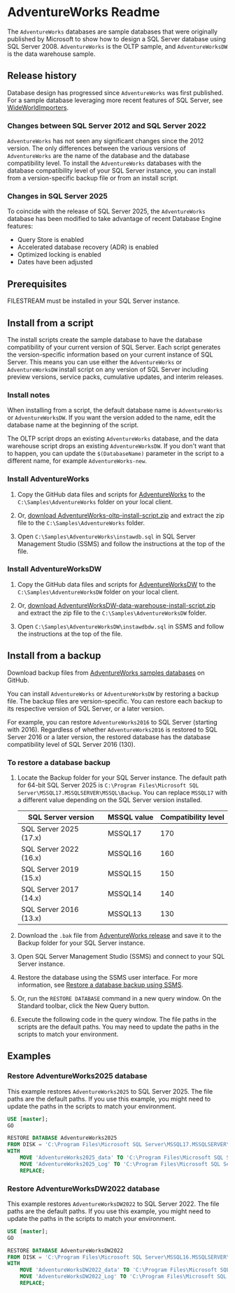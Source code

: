 # AdventureWorks Readme

The `AdventureWorks` databases are sample databases that were originally published by Microsoft to show how to design a SQL Server database using SQL Server 2008. `AdventureWorks` is the OLTP sample, and `AdventureWorksDW` is the data warehouse sample.

## Release history

Database design has progressed since `AdventureWorks` was first published. For a sample database leveraging more recent features of SQL Server, see [WideWorldImporters](../wide-world-importers/).

### Changes between SQL Server 2012 and SQL Server 2022

`AdventureWorks` has not seen any significant changes since the 2012 version. The only differences between the various versions of `AdventureWorks` are the name of the database and the database compatibility level. To install the `AdventureWorks` databases with the database compatibility level of your SQL Server instance, you can install from a version-specific backup file or from an install script.

### Changes in SQL Server 2025

To coincide with the release of SQL Server 2025, the `AdventureWorks` database has been modified to take advantage of recent Database Engine features:

- Query Store is enabled
- Accelerated database recovery (ADR) is enabled
- Optimized locking is enabled
- Dates have been adjusted

## Prerequisites

FILESTREAM must be installed in your SQL Server instance.

## Install from a script

The install scripts create the sample database to have the database compatibility of your current version of SQL Server. Each script generates the version-specific information based on your current instance of SQL Server. This means you can use either the `AdventureWorks` or `AdventureWorksDW` install script on any version of SQL Server including preview versions, service packs, cumulative updates, and interim releases.

### Install notes

When installing from a script, the default database name is `AdventureWorks` or `AdventureWorksDW`. If you want the version added to the name, edit the database name at the beginning of the script.

The OLTP script drops an existing `AdventureWorks` database, and the data warehouse script drops an existing `AdventureWorksDW`. If you don't want that to happen, you can update the `$(DatabaseName)` parameter in the script to a different name, for example `AdventureWorks-new`.

### Install AdventureWorks

1. Copy the GitHub data files and scripts for [AdventureWorks](https://github.com/Microsoft/sql-server-samples/tree/master/samples/databases/adventure-works/oltp-install-script) to the `C:\Samples\AdventureWorks` folder on your local client.

1. Or, [download AdventureWorks-oltp-install-script.zip](https://github.com/Microsoft/sql-server-samples/releases/download/adventureworks/AdventureWorks-oltp-install-script.zip) and extract the zip file to the `C:\Samples\AdventureWorks` folder.

1. Open `C:\Samples\AdventureWorks\instawdb.sql` in SQL Server Management Studio (SSMS) and follow the instructions at the top of the file.

### Install AdventureWorksDW

1. Copy the GitHub data files and scripts for [AdventureWorksDW](https://github.com/Microsoft/sql-server-samples/tree/master/samples/databases/adventure-works/data-warehouse-install-script) to the `C:\Samples\AdventureWorksDW` folder on your local client.

1. Or, [download AdventureWorksDW-data-warehouse-install-script.zip](https://github.com/Microsoft/sql-server-samples/releases/download/adventureworks/AdventureWorksDW-data-warehouse-install-script.zip) and extract the zip file to the `C:\Samples\AdventureWorksDW` folder.

1. Open `C:\Samples\AdventureWorksDW\instawdbdw.sql` in SSMS and follow the instructions at the top of the file.

## Install from a backup

Download backup files from [AdventureWorks samples databases](https://github.com/Microsoft/sql-server-samples/releases/tag/adventureworks) on GitHub.

You can install `AdventureWorks` or `AdventureWorksDW` by restoring a backup file. The backup files are version-specific. You can restore each backup to its respective version of SQL Server, or a later version.

For example, you can restore `AdventureWorks2016` to SQL Server (starting with 2016). Regardless of whether `AdventureWorks2016` is restored to SQL Server 2016 or a later version, the restored database has the database compatibility level of SQL Server 2016 (130).

### To restore a database backup

1. Locate the Backup folder for your SQL Server instance. The default path for 64-bit SQL Server 2025 is `C:\Program Files\Microsoft SQL Server\MSSQL17.MSSQLSERVER\MSSQL\Backup`. You can replace `MSSQL17` with a different value depending on the SQL Server version installed.

   | SQL Server version | MSSQL value | Compatibility level |
   | --- | --- | --- |
   | SQL Server 2025 (17.x) | MSSQL17 | 170 |
   | SQL Server 2022 (16.x) | MSSQL16 | 160 |
   | SQL Server 2019 (15.x) | MSSQL15 | 150 |
   | SQL Server 2017 (14.x) | MSSQL14 | 140 |
   | SQL Server 2016 (13.x) | MSSQL13 | 130 |

1. Download the `.bak` file from [AdventureWorks release](https://github.com/Microsoft/sql-server-samples/releases/tag/adventureworks) and save it to the Backup folder for your SQL Server instance.

1. Open SQL Server Management Studio (SSMS) and connect to your SQL Server instance.

1. Restore the database using the SSMS user interface. For more information, see [Restore a database backup using SSMS](https://learn.microsoft.com/sql/relational-databases/backup-restore/restore-a-database-backup-using-ssms).

1. Or, run the `RESTORE DATABASE` command in a new query window. On the Standard toolbar, click the New Query button.

1. Execute the following code in the query window. The file paths in the scripts are the default paths. You may need to update the paths in the scripts to match your environment.

## Examples

### Restore AdventureWorks2025 database

This example restores `AdventureWorks2025` to SQL Server 2025. The file paths are the default paths. If you use this example, you might need to update the paths in the scripts to match your environment.

```sql
USE [master];
GO

RESTORE DATABASE AdventureWorks2025
FROM DISK = 'C:\Program Files\Microsoft SQL Server\MSSQL17.MSSQLSERVER\MSSQL\Backup\AdventureWorks2025.bak'
WITH
    MOVE 'AdventureWorks2025_data' TO 'C:\Program Files\Microsoft SQL Server\MSSQL17.MSSQLSERVER\MSSQL\DATA\AdventureWorks2025.mdf',
    MOVE 'AdventureWorks2025_Log' TO 'C:\Program Files\Microsoft SQL Server\MSSQL17.MSSQLSERVER\MSSQL\DATA\AdventureWorks2025.ldf',
    REPLACE;
```

### Restore AdventureWorksDW2022 database

This example restores `AdventureWorksDW2022` to SQL Server 2022. The file paths are the default paths. If you use this example, you might need to update the paths in the scripts to match your environment.

```sql
USE [master];
GO

RESTORE DATABASE AdventureWorksDW2022
FROM DISK = 'C:\Program Files\Microsoft SQL Server\MSSQL16.MSSQLSERVER\MSSQL\Backup\AdventureWorksDW2022.bak'
WITH
    MOVE 'AdventureWorksDW2022_data' TO 'C:\Program Files\Microsoft SQL Server\MSSQL16.MSSQLSERVER\MSSQL\DATA\AdventureWorksDW2022.mdf',
    MOVE 'AdventureWorksDW2022_Log' TO 'C:\Program Files\Microsoft SQL Server\MSSQL16.MSSQLSERVER\MSSQL\DATA\AdventureWorksDW2022.ldf',
    REPLACE;
```
